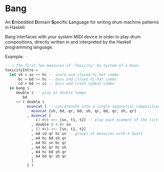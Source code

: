 Bang
====

An <b>E</b>mbedded <b>D</b>omain <b>S</b>pecific <b>L</b>anguage for writing drum machine patterns in Haskell.

Bang interfaces with your system MIDI device in order to play drum compositions, directly written in and 
interpreted by the Haskell programming language.

Example:

```haskell
-- | The first few measures of 'Toxicity' by System of a Down.
toxicityIntro =
  let sh = sn >< hc -- snare and closed hi-hat combo
      bc = bd >< hc -- bass and closed hi-hat combo
      cd = bd >< cc -- bass and crash cymbal combo
  in bang $ 
     double $ -- play at double tempo
        bd
     <> ( double $ 
          mconcat [ -- concatenate into a single sequential composition
            mconcat [sh, bd, qr, bd, sh, qr, bd, qr, sh, qr]
          , mconcat [ 
              (2 #>) >>~ [sn, t1, t2] -- play each element of the list twice
            , double $ 4 #> sn
            , (2 #>) >>~ [sn, t1, t2] 
            , m4 cd qr hc sn -- groups of measures with 4 beats  
            , m4 hc bd sh qr
            , m4 hc sn bc qr
            , m4 bc qr hc sh
            , m4 hc bd sh qr
            , m4 bd qr sh qr 
            ] 
          ] )
```